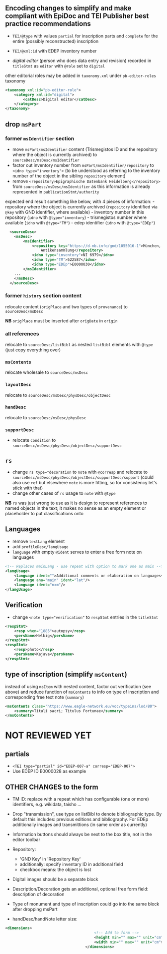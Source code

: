 
## Encoding changes to simplify and make compliant with EpiDoc and TEI Publisher best practice recommendations

* `TEI/@type` with values `partial` for inscription parts and `complete` for the entire (possibly reconstructed) inscription
* `TEI/@xml:id` with EDEP inventory number

* *digital editor* (person who does data entry and revision) recorded in `titleStmt` as `editor` with `@role` set to `digital`

other editorial roles may be added in `taxonomy.xml` under `pb-editor-roles` taxonomy

```xml
<taxonomy xml:id="pb-editor-role">
    <category xml:id="digital">
        <catDesc>Digital editor</catDesc>
    </category>
</taxonomy>
```

## drop `msPart`

### former `msIdentifier` section

  - move `msPart/msIdentifier` content (Trismegistos ID and the repository where the object is currently archived) to `sourceDesc/msDesc/msIdentifier`
  - factor out inventory number from `msPart/msIdentifier/repository` to `<idno type="inventory">` (to be understood as referring to the inventory number of the object in the sibling `repository` element)
  - remove `<repository>Epigraphische Datenbank Heidelberg</repository>` from `sourceDesc/msDesc/msIdentifier` as this information is already represented in `publicationStmt/authority`

  expected end result something like below, with 4 pieces of information:
    - repository where the object is currently archived (`repository` identified via `@key` with GND identifier, where available)
    - inventory number in this repository (`idno` with `@type="inventory`)
    - trismegistos number where available (`idno` with `@type="TM"`)
    - edep identifier (`idno` with `@type="EDEp"`)

```xml
  <sourceDesc>
    <msDesc>
        <msIdentifier>
            <repository key="https://d-nb.info/gnd/1055016-1">München, Staatliche
                Antikensammlung</repository>
            <idno type="inventory">NI 6979</idno>
            <idno type="TM">522587</idno>
            <idno type="EDEp">E0000030</idno>
        </msIdentifier>
    ...
    </msDesc>
  </sourceDesc>  
```

### former `history` section content

relocate content (`origPlace` and two types of `provenance`) to `sourceDesc/msDesc`

**NB** `origPlace` must be inserted after `origDate` in `origin`

### all references 

relocate to `sourceDesc/listBibl` as nested `listBibl` elements with `@type` (just copy overything over)

### `msContents`

relocate wholesale to `sourceDesc/msDesc`

### `layoutDesc`

relocate to `sourceDesc/msDesc/physDesc/objectDesc`

### `handDesc`

relocate to `sourceDesc/msDesc/physDesc`

### `supportDesc`

- relocate `condition` to `sourceDesc/msDesc/physDesc/objectDesc/supportDesc`


## `rs`

- change `rs type="decoration` to `note` with `@corresp` and relocate to `sourceDesc/msDesc/physDesc/objectDesc/supportDesc/support` (could also use `ref` but elsewhere `note` is more fitting, so for consistency let's stick with that)
- change other cases of `rs` usage to `note` with `@type`

**NB** `rs` was just wrong to use as it is design to represent references to named objects in the text; it makes no sense as an empty element or placeholder to put classifications onto

## Languages
  
- remove `textLang` element
- add `profileDesc/langUsage`
- `language` with empty `@ident` serves to enter a free form note on languages

```xml
<!-- Replaces mainLang - use repeat with option to mark one as main -->
<langUsage>
    <language ident="">Additional comments or elaboration on languages</language>
    <language ana="main" ident="lat"/>
    <language ident="nxm"/>
</langUsage>
```

## Verification

- change `<note type="verification"` to `respStmt` entries in the `titleStmt`

```xml
<respStmt>
    <resp when="1885">autopsy</resp>
    <persName>Helbig</persName>
</respStmt>
<respStmt>
    <resp>photo</resp>
    <persName>Kajava</persName>
</respStmt>
```

## type of inscription (simplify `msContent`)

instead of using `msItem` with nested content, factor out verification (see above) and reduce function of `msContents` to info on type of inscription and corresponding free text note (`summary`)

```xml
<msContents class="https://www.eagle-network.eu/voc/typeins/lod/80">
    <summary>Tituli sacri; Titulus Fortunae</summary>
</msContents>
```

# NOT REVIEWED YET

## partials

* `<TEI type="partial" id="EDEP-007-a" corresp="EDEP-007">`
* Use EDEP ID E0000028 as example


## OTHER CHANGES to the form

* TM ID: replace with a repeat which has configurable (one or more) identifiers, e.g. wikidata, taisho ...
* Drop "transmission", use type on listBibl to denote bibliographic type. By default this includes: previous editions and bibliography. For EDEp additionally images and transmittions (in same order as currently)

* Information buttons should always be next to the box title, not in the editor toolbar
* Repository:

  + 'GND Key' in 'Repository Key'
  + additionally: specify inventary ID in additional field
  + checkbox <repository ana="lost"> means: the object is lost


* Digital images should be a separate block
* Description/Decoration gets an additional, optional free form field: description of decoration
* Type of monument and type of inscription could go into the same block after dropping msPart
* handDesc/handNote letter size:
```xml
<dimensions>
                                        <!-- Add to form -->
                                        <height min="" max="" unit="cm"></height>
                                        <width min="" max="" unit="cm"></width>
                                    </dimensions>
```


